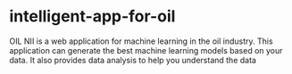 ﻿# intelligent-app-for-oil
OIL NII is a web application for machine learning in the oil industry. This application can generate the best machine learning models based on your data. It also provides data analysis to help you understand the data
